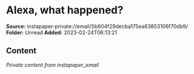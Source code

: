 # Alexa, what happened?

**Source:** instapaper-private://email/5b604f29decba175ea63853106f70db9/
**Folder:** Unread
**Added:** 2023-02-24T06:13:21




## Content
*Private content from instapaper_email*
